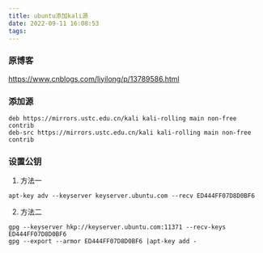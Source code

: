 ```yaml
---
title: ubuntu添加kali源
date: 2022-09-11 16:08:53
tags:
---
```



### 原博客
https://www.cnblogs.com/liyilong/p/13789586.html

### 添加源
```
deb https://mirrors.ustc.edu.cn/kali kali-rolling main non-free contrib
deb-src https://mirrors.ustc.edu.cn/kali kali-rolling main non-free contrib
```

### 设置公钥
1. 方法一
```
apt-key adv --keyserver keyserver.ubuntu.com --recv ED444FF07D8D0BF6
```

2. 方法二
```
gpg --keyserver hkp://keyserver.ubuntu.com:11371 --recv-keys ED444FF07D8D0BF6
gpg --export --armor ED444FF07D8D0BF6 |apt-key add -
```
